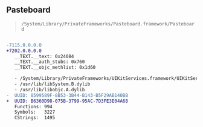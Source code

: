 ## Pasteboard

> `/System/Library/PrivateFrameworks/Pasteboard.framework/Pasteboard`

```diff

-7115.0.0.0.0
+7202.0.0.0.0
   __TEXT.__text: 0x24084
   __TEXT.__auth_stubs: 0x760
   __TEXT.__objc_methlist: 0x1d60

   - /System/Library/PrivateFrameworks/UIKitServices.framework/UIKitServices
   - /usr/lib/libSystem.B.dylib
   - /usr/lib/libobjc.A.dylib
-  UUID: 8599589F-8B53-3B44-B143-B5F29AB140BB
+  UUID: B6360D98-075B-3799-95AC-7D3FE3E04A68
   Functions: 994
   Symbols:   3227
   CStrings:  1495

```
